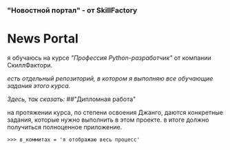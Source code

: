 ﻿### "Новостной портал" - от SkillFactory
# News Portal
я обучаюсь на курсе _"Профессия Python-разработчик"_ от компании 
СкиллФактори. 

_есть отдельный репозиторий, в котором я выполняю все обучающие 
задания этого курса._

 _Здесь, так сказать:_ 
 ##"Дипломная работа"

на протяжении курса, по степени освоения Джанго, даются конкретные 
задания, которые нужно выполнить в этом проекте. в итоге должно 
получиться полноценное приложение.

`>>> в_коммитах = 'я отображаю весь процесс'`
